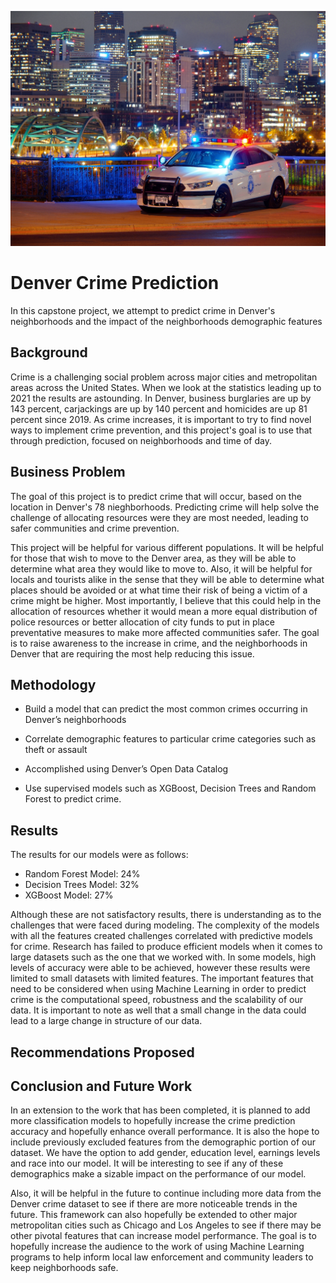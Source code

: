 ![img](https://github.com/6cats1dog/Denver-Crime-Prediction/blob/main/Denver-Police-Car-and-Night-View-of-City.jpeg)
# Denver Crime Prediction
In this capstone project, we attempt to predict crime in Denver's neighborhoods and the impact of the neighborhoods demographic features

## **Background** 

Crime is a challenging social problem across major cities and metropolitan areas across the United States. When we look at the statistics leading up to 2021 the results are astounding. In Denver, business burglaries are up by 143 percent, carjackings are up by 140 percent and homicides are up 81 percent since 2019. As crime increases, it is important to try to find novel ways to implement crime prevention, and this project's goal is to use that through prediction, focused on neighborhoods and time of day.

## **Business Problem**

The goal of this project is to predict crime that will occur, based on the location in Denver's 78 nieghborhoods. Predicting crime will help solve the challenge of allocating resources were they are most needed, leading to safer communities and crime prevention.  

This project will be helpful for various different populations. It will be helpful for those that wish to move to the Denver area, as they will be able to determine what area they would like to move to. Also, it will be helpful for locals and tourists alike in the sense that they will be able to determine what places should be avoided or at what time their risk of being a victim of a crime might be higher. Most importantly, I believe that this could help in the allocation of resources whether it would mean a more equal distribution of police resources or better allocation of city funds to put in place preventative measures to make more affected communities safer. The goal is to raise awareness to the increase in crime, and the neighborhoods in Denver that are requiring the most help reducing this issue.

## **Methodology**

* Build a model that can predict the most common crimes occurring in Denver’s neighborhoods

* Correlate demographic features to particular crime categories such as theft or assault

* Accomplished using Denver’s Open Data Catalog

* Use supervised models such as XGBoost, Decision Trees and Random Forest to predict crime.

## **Results**

The results for our models were as follows:

* Random Forest Model: 24%
* Decision Trees Model: 32%
* XGBoost Model: 27%

Although these are not satisfactory results, there is understanding as to the challenges that were faced during modeling. The complexity of the models with all the features created challenges correlated with predictive models for crime. Research has failed to produce efficient models when it comes to large datasets such as the one that we worked with. In some models, high levels of accuracy were able to be achieved, however these results were limited to small datasets with limited features. The important features that need to be considered when using Machine Learning in order to predict crime is the computational speed, robustness and the scalability of our data. It is important to note as well that a small change in the data could lead to a large change in structure of our data.

## **Recommendations Proposed**

## **Conclusion and Future Work**
In an extension to the work that has been completed, it is planned to add more classification models to hopefully increase the crime prediction accuracy and hopefully enhance overall performance. It is also the hope to include previously excluded features from the demographic portion of our dataset. We have the option to add gender, education level, earnings levels and race into our model. It will be interesting to see if any of these demographics make a sizable impact on the performance of our model.

Also, it will be helpful in the future to continue including more data from the Denver crime dataset to see if there are more noticeable trends in the future. This framework can also hopefully be extended to other major metropolitan cities such as Chicago and Los Angeles to see if there may be other pivotal features that can increase model performance. The goal is to hopefully increase the audience to the work of using Machine Learning programs to help inform local law enforcement and community leaders to keep neighborhoods safe.
